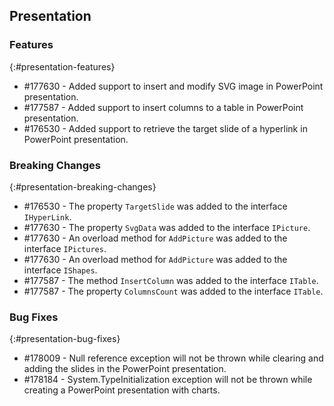 ## Presentation

### Features
{:#presentation-features}
* \#177630 - Added support to insert and modify SVG image in PowerPoint presentation.
* \#177587 - Added support to insert columns to a table in PowerPoint presentation.
* \#176530 - Added support to retrieve the target slide of a hyperlink in PowerPoint presentation.

### Breaking Changes
{:#presentation-breaking-changes}
* \#176530 - The property `TargetSlide` was added to the interface `IHyperLink`.
* \#177630 - The property `SvgData` was added to the interface `IPicture`.
* \#177630 - An overload method for `AddPicture` was added to the interface `IPictures`.
* \#177630 - An overload method for `AddPicture` was added to the interface `IShapes`.
* \#177587 - The method `InsertColumn` was added to the interface `ITable`.
* \#177587 - The property `ColumnsCount` was added to the interface `ITable`.

### Bug Fixes
{:#presentation-bug-fixes}
* \#178009 - Null reference exception will not be thrown while clearing and adding the slides in the PowerPoint presentation.
* \#178184 - System.TypeInitialization exception will not be thrown while creating a PowerPoint presentation with charts.